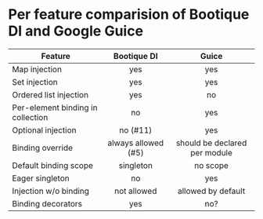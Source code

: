 
# Per feature comparision of Bootique DI and Google Guice

 Feature                          | Bootique DI         |  Guice    |
----------------------------------|:-------------------:|:---------:|
Map injection                     | yes                 | yes       
Set injection                     | yes                 | yes       
Ordered list injection            | yes                 | no        
Per-element binding in collection | no                  | yes       
Optional injection                | no (#11)            | yes
Binding override                  | always allowed (#5) | should be declared per module
Default binding scope             | singleton           | no scope  
Eager singleton                   | no                  | yes
Injection w/o binding             | not allowed         | allowed by default
Binding decorators                | yes                 | no?
